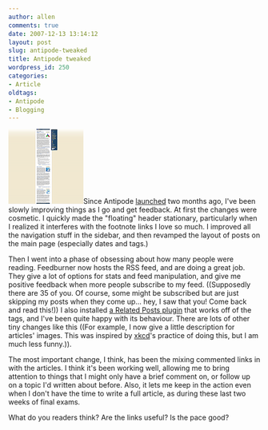 ```yaml
---
author: allen
comments: true
date: 2007-12-13 13:14:12
layout: post
slug: antipode-tweaked
title: Antipode tweaked
wordpress_id: 250
categories:
- Article
oldtags:
- Antipode
- Blogging
---
```


![](/images/wp-uploads/2007/12/micro-antipode.png)Since Antipode [launched](http://www.antipode.ca/2007/welcome-to-antipode/) two months ago, I've been slowly improving things as I go and get feedback. At first the changes were cosmetic. I quickly made the "floating" header stationary, particularly when I realized it interferes with the footnote links I love so much. I improved all the navigation stuff in the sidebar, and then revamped the layout of posts on the main page (especially dates and tags.)

Then I went into a phase of obsessing about how many people were reading. Feedburner now hosts the RSS feed, and are doing a great job. They give a lot of options for stats and feed manipulation, and give me positive feedback when more people subscribe to my feed. ((Supposedly there are 35 of you. Of course, some might be subscribed but are just skipping my posts when they come up... hey, I saw that you! Come back and read this!)) I also installed [a Related Posts plugin](http://wordpress.org/extend/plugins/wordpress-23-related-posts-plugin/) that works off of the tags, and I've been quite happy with its behaviour. There are lots of other tiny changes like this ((For example, I now give a little description for articles' images. This was inspired by [xkcd](http://www.xkcd.com/)'s practice of doing this, but I am much less funny.)).

The most important change, I think, has been the mixing commented links in with the articles. I think it's been working well, allowing me to bring attention to things that I might only have a brief comment on, or follow up on a topic I'd written about before. Also, it lets me keep in the action even when I don't have the time to write a full article, as during these last two weeks of final exams.

What do you readers think? Are the links useful? Is the pace good?

